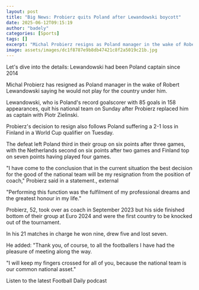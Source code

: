 ```yaml
---
layout: post
title: "Big News: Probierz quits Poland after Lewandowski boycott"
date: 2025-06-12T09:15:19
author: "badely"
categories: [Sports]
tags: []
excerpt: "Michal Probierz resigns as Poland manager in the wake of Robert Lewandowski saying he would not play for the country under him."
image: assets/images/dc1f8787e9b8db47421c8f2a5019c21b.jpg
---
```


Let's dive into the details: Lewandowski had been Poland captain since 2014

Michal Probierz has resigned as Poland manager in the wake of Robert Lewandowski saying he would not play for the country under him.

Lewandowski, who is Poland's record goalscorer with 85 goals in 158 appearances, quit his national team on Sunday after Probierz replaced him as captain with Piotr Zielinski.

Probierz's decision to resign also follows Poland suffering a 2-1 loss in Finland in a World Cup qualifier on Tuesday.

The defeat left Poland third in their group on six points after three games, with the Netherlands second on six points after two games and Finland top on seven points having played four games.

"I have come to the conclusion that in the current situation the best decision for the good of the national team will be my resignation from the position of coach," Probierz said in a statement., external

"Performing this function was the fulfilment of my professional dreams and the greatest honour in my life."

Probierz, 52, took over as coach in September 2023 but his side finished bottom of their group at Euro 2024 and were the first country to be knocked out of the tournament.

In his 21 matches in charge he won nine, drew five and lost seven.

He added: "Thank you, of course, to all the footballers I have had the pleasure of meeting along the way.

"I will keep my fingers crossed for all of you, because the national team is our common national asset."

Listen to the latest Football Daily podcast

